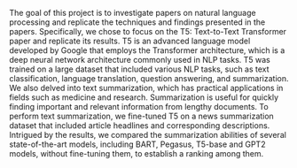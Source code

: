 The goal of this project is to investigate papers on natural language processing and replicate the
techniques and findings presented in the papers. Specifically, we chose to focus on the T5:
Text-to-Text Transformer paper and replicate its results. T5 is an advanced language model
developed by Google that employs the Transformer architecture, which is a deep neural network
architecture commonly used in NLP tasks. T5 was trained on a large dataset that included
various NLP tasks, such as text classification, language translation, question answering, and
summarization.
We also delved into text summarization, which has practical applications in fields such as
medicine and research. Summarization is useful for quickly finding important and relevant
information from lengthy documents.
To perform text summarization, we fine-tuned T5 on a news summarization dataset that included
article headlines and corresponding descriptions. Intrigued by the results, we compared the
summarization abilities of several state-of-the-art models, including BART, Pegasus, T5-base
and GPT2 models, without fine-tuning them, to establish a ranking among them.
